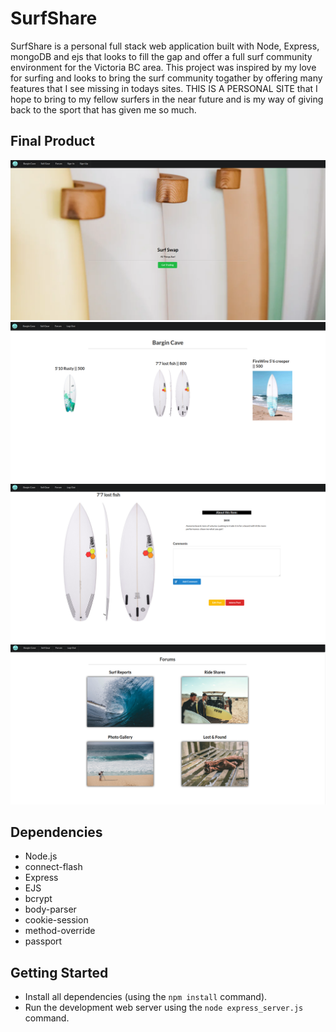 # SurfShare

SurfShare is a personal full stack web application built with Node, Express, mongoDB and ejs that looks to fill the gap and offer a full surf community environment for the Victoria BC area. This project was inspired by my love for surfing and looks to bring the surf community togather by offering many features that I see missing in todays sites. THIS IS A PERSONAL SITE that I hope to bring to my fellow surfers in the near future and is my way of giving back to the sport that has given me so much.

## Final Product

![SurfShare Landing Page](https://github.com/QuinAiton/SurfShare/blob/fa3d566f1d7e51f45d79ccb396f2bc4ec8a28819/docs/SurfShareHome.png)
![SurfShare Bargin Cave](https://github.com/QuinAiton/SurfShare/blob/bf9f03d169694f9dbe67e65709fe28d0a9641108/docs/SurfShareBargin.png)
![SurfShare Show Page](https://github.com/QuinAiton/SurfShare/blob/bf9f03d169694f9dbe67e65709fe28d0a9641108/docs/SurfShareShow.png)
![SurfShare Forum Page](https://github.com/QuinAiton/SurfShare/blob/bf9f03d169694f9dbe67e65709fe28d0a9641108/docs/SurfShareForum.png)

## Dependencies

- Node.js
- connect-flash
- Express
- EJS
- bcrypt
- body-parser
- cookie-session
- method-override
- passport

## Getting Started

- Install all dependencies (using the `npm install` command).
- Run the development web server using the `node express_server.js` command.
